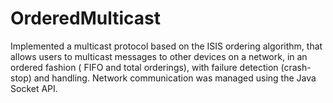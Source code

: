 # OrderedMulticast
Implemented a multicast protocol based on the ISIS ordering algorithm, that allows users to multicast messages to other devices on a network, in an ordered fashion ( FIFO and total orderings), with failure detection (crash-stop) and handling. Network communication was managed using the Java Socket API.
